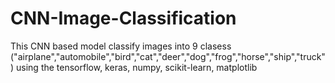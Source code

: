 # CNN-Image-Classification
This CNN based model classify images into 9 clasess ("airplane","automobile","bird","cat","deer","dog","frog","horse","ship","truck" )  using the tensorflow, keras, numpy, scikit-learn, matplotlib
